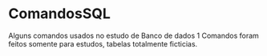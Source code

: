 # ComandosSQL
Alguns comandos usados no estudo de Banco de dados 1 
Comandos foram feitos somente para estudos, tabelas totalmente ficticias.
